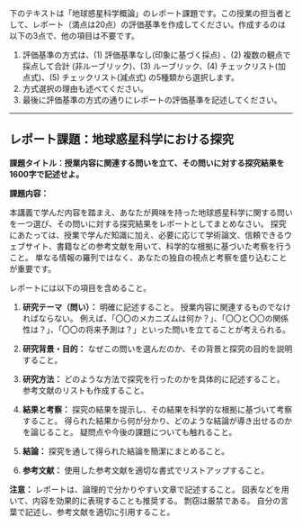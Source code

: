 下のテキストは「地球惑星科学概論」のレポート課題です。この授業の担当者として、レポート（満点は20点）の評価基準を作成してください。作成するのは以下の3点で、他の項目は不要です。

1. 評価基準の方式は、(1) 評価基準なし(印象に基づく採点) 、(2) 複数の観点で採点して合計  (非ルーブリック)、(3) ルーブリック、(4) チェックリスト(加点式)、(5) チェックリスト(減点式) の5種類から選択します。
2. 方式選択の理由も述べてください。
3. 最後に評価基準の方式の通りにレポートの評価基準を記述してください。

---------------------------------------
## レポート課題：地球惑星科学における探究

**課題タイトル：授業内容に関連する問いを立て、その問いに対する探究結果を1600字で記述せよ。**

**課題内容：**

本講義で学んだ内容を踏まえ、あなたが興味を持った地球惑星科学に関する問いを一つ選び、その問いに対する探究結果をレポートとしてまとめなさい。  探究にあたっては、授業で学んだ知識に加え、必要に応じて学術論文、信頼できるウェブサイト、書籍などの参考文献を用いて、科学的な根拠に基づいた考察を行うこと。  単なる情報の羅列ではなく、あなたの独自の視点と考察を盛り込むことが重要です。

レポートには以下の項目を含めること。

1. **研究テーマ（問い）：**  明確に記述すること。  授業内容に関連するものでなければならない。  例えば、「〇〇のメカニズムは何か？」、「〇〇と〇〇の関係性は？」、「〇〇の将来予測は？」といった問いを立てることが考えられる。

2. **研究背景・目的：**  なぜこの問いを選んだのか、その背景と探究の目的を説明すること。

3. **研究方法：**  どのような方法で探究を行ったのかを具体的に記述すること。  参考文献のリストも作成すること。

4. **結果と考察：**  探究の結果を提示し、その結果を科学的な根拠に基づいて考察すること。  得られた結果から何が分かり、どのような結論が導き出せるのかを論じること。  疑問点や今後の課題についても触れること。

5. **結論：**  探究を通して得られた結論を簡潔にまとめること。

6. **参考文献：**  使用した参考文献を適切な書式でリストアップすること。


**注意：**  レポートは、論理的で分かりやすい文章で記述すること。  図表などを用いて、内容を効果的に表現することも推奨する。  剽窃は厳禁である。  自分の言葉で記述し、参考文献を適切に引用すること。
